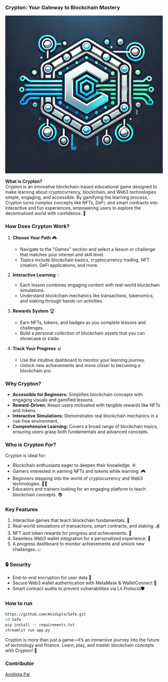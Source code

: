 ### **Crypton: Your Gateway to Blockchain Mastery**  

![Crypton Logo](assets/icons/logo.png)  

**What is Crypton?**  
Crypton is an innovative blockchain-based educational game designed to make learning about cryptocurrency, blockchain, and Web3 technologies simple, engaging, and accessible. By gamifying the learning process, Crypton turns complex concepts like NFTs, DeFi, and smart contracts into interactive and fun experiences, empowering users to explore the decentralized world with confidence. 🚀

### **How Does Crypton Work?**  

1. **Choose Your Path** 🎮  
   - Navigate to the "Games" section and select a lesson or challenge that matches your interest and skill level.  
   - Topics include blockchain basics, cryptocurrency trading, NFT creation, DeFi applications, and more.  

2. **Interactive Learning** 💡  
   - Each lesson combines engaging content with real-world blockchain simulations.  
   - Understand blockchain mechanics like transactions, tokenomics, and staking through hands-on activities.  

3. **Rewards System** 🏆  
   - Earn NFTs, tokens, and badges as you complete lessons and challenges.  
   - Build a personal collection of blockchain assets that you can showcase or trade.  

4. **Track Your Progress** 📊  
   - Use the intuitive dashboard to monitor your learning journey.  
   - Unlock new achievements and move closer to becoming a blockchain pro.  

### **Why Crypton?**  
- **Accessible for Beginners:** Simplifies blockchain concepts with engaging visuals and gamified lessons.  
- **Reward-Driven:** Keeps users motivated with tangible rewards like NFTs and tokens.  
- **Interactive Simulations:** Demonstrates real blockchain mechanics in a risk-free environment.  
- **Comprehensive Learning:** Covers a broad range of blockchain topics, ensuring users grasp both fundamentals and advanced concepts.  

### **Who is Crypton For?**  
Crypton is ideal for:  
- Blockchain enthusiasts eager to deepen their knowledge. 🌐  
- Gamers interested in earning NFTs and tokens while learning. 🎮  
- Beginners stepping into the world of cryptocurrency and Web3 technologies. 🧑‍💻  
- Educators and trainers looking for an engaging platform to teach blockchain concepts. 📚  

### **Key Features**  
1. Interactive games that teach blockchain fundamentals. 🎲  
2. Real-world simulations of transactions, smart contracts, and staking. 💰  
3. NFT and token rewards for progress and achievements. 🎉  
4. Seamless Web3 wallet integration for a personalized experience. 🦊  
5. A progress dashboard to monitor achievements and unlock new challenges. 📈

###  🔒 Security

- End-to-end encryption for user data 🔐
- Secure Web3 wallet authentication with MetaMask & WalletConnect 🦊
- Smart contract audits to prevent vulnerabilities via Lit Protocol🛡️

### How to run 
``` bash
https://github.com/Anidipta/Safe.git
cd Safe
pip install -r requirements.txt
streamlit run app.py
```

Crypton is more than just a game—it’s an immersive journey into the future of technology and finance. Learn, play, and master blockchain concepts with Crypton! 🌟


### Contributor
[Anidipta Pal](https://github.com/Anidipta)
